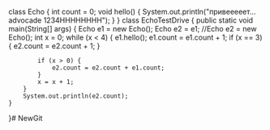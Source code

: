 class Echo {
    int count = 0;
    void hello() {
        System.out.println("привееееет... advocade 1234НННННННН");
    }
}
class EchoTestDrive {
    public static void main(String[] args) {
        Echo e1 = new Echo();
        Echo e2 = e1;
        //Echo e2 = new Echo();
        int x = 0;
        while (x < 4) {
            e1.hello();
            e1.count = e1.count + 1;
            if (x == 3) {
                e2.count = e2.count + 1;
            }

            if (x > 0) {
                e2.count = e2.count + e1.count;
            }
            x = x + 1;
        }
        System.out.println(e2.count);
    }

}# NewGit

